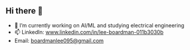 ## Hi there 👋

- 🔭 I’m currently working on AI/ML and studying electrical engineering
- 📫 LinkedIn: www.linkedin.com/in/lee-boardman-011b3030b
- Email: boardmanlee095@gmail.com
  
